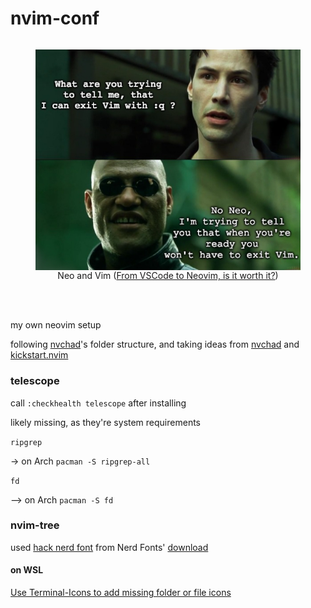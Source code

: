 # nvim-conf

<figure style="display: inline-block;">
  <img src="https://github.com/lexxx-c/gifs-n-memes/blob/main/vim-neo.jpg?raw=true" width="500" style="vertical-align: top;">
  <figcaption style="text-align: center; ">Neo and Vim (<a href="https://filiphalas.com/from-vscode-to-neovim">From VSCode to Neovim, is it worth it?</a>)</figcaption>
</figure>

<br>
<br>
<br>

my own neovim setup

following [nvchad](https://github.com/NvChad/NvChad)'s folder structure, and taking ideas from [nvchad](https://github.com/NvChad/NvChad) and [kickstart.nvim](https://github.com/nvim-lua/kickstart.nvim)



### telescope

call `:checkhealth telescope` after installing

likely missing, as they're system requirements

`ripgrep` 

-> on Arch `pacman -S ripgrep-all` 

`fd` 

--> on Arch `pacman -S fd` 

### nvim-tree

used [hack nerd font](https://github.com/ryanoasis/nerd-fonts/releases/download/v3.1.1/Hack.zip) from Nerd Fonts' [download](https://www.nerdfonts.com/font-downloads)

#### on WSL
[Use Terminal-Icons to add missing folder or file icons](https://learn.microsoft.com/en-us/windows/terminal/tutorials/custom-prompt-setup#use-terminal-icons-to-add-missing-folder-or-file-icons)



